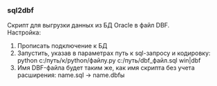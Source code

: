 ### sql2dbf
Скрипт для выгрузки данных из БД Oracle в файл DBF.\
Настройка:
1. Прописать подключение к БД
2. Запустить, указав в параметрах путь к sql-запросу и кодировку:
	python c:/путь/к/python/файлу.py c:/путь/dbf_файл.sql win|dbf
3. Имя DBF-файла будет таким же, как имя скрипта без учета расширения: name.sql -> name.dbfы
